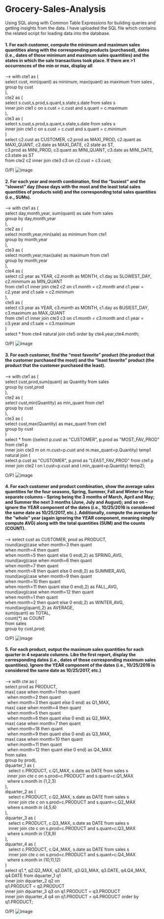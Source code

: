 # Grocery-Sales-Analysis
Using SQL along with Common Table Expressions for building queries and getting insights from the data. I have uploaded the SQL file which contains the related script for loading data into the database.

#### 1. For each customer, compute the minimum and maximum sales quantities along with the corresponding products (purchased), dates (i.e., dates of those minimum and maximum sales quantities) and the states in which the sale transactions took place. If there are >1 occurrences of the min or max, display all

--> with cte1 as ( <br/>
select cust, min(quant) as minimum, max(quant) as maximum from sales ,<br/>
group by cust<br/>
),<br/>
cte2 as (<br/>
select s.cust,s.prod,s.quant,s.state,s.date from sales s<br/>
inner join cte1 c on s.cust = c.cust and s.quant = c.maximum<br/>
),<br/>
cte3 as (<br/>
select s.cust,s.prod,s.quant,s.state,s.date from sales s<br/>
inner join cte1 c on s.cust = c.cust and s.quant = c.minimum<br/>
)<br/>
select c2.cust as CUSTOMER, c2.prod as MAXI_PROD, c2.quant as MAXI_QUANT, c2.date as MAXI_DATE, c2.state as ST, <br/>
                            c3.prod as MINI_PROD, c3.quant as MINI_QUANT, c3.date as MINI_DATE, c3.state as ST<br/>
                            from cte2 c2 inner join cte3 c3 on c2.cust = c3.cust;<br/>

O/P) ![image](https://github.com/user-attachments/assets/d0e9888d-b358-4f72-881a-6f2f396cd821)

#### 2. For each year and month combination, find the “busiest” and the “slowest” day (those days with the most and the least total sales quantities of products sold) and the corresponding total sales quantities (i.e., SUMs).

--> with cte1 as (<br/>
select day,month,year, sum(quant) as sale from sales<br/>
group by day,month,year<br/>
),<br/>
cte2 as (<br/>
 select month,year,min(sale) as minimum from cte1<br/>
 group by month,year<br/>
),<br/>
cte3 as (<br/>
 select month,year,max(sale) as maximum from cte1<br/>
 group by month,year<br/>
),<br/>
cte4 as (<br/>
select c2.year as YEAR, c2.month as MONTH, c1.day as SLOWEST_DAY, c2.minimum as MIN_QUANT<br/>
from cte1 c1 inner join cte2 c2 on c1.month = c2.month and c1.year = c2.year and c1.sale = c2.minimum<br/>
),<br/>
cte5 as (<br/>
select c3.year as YEAR, c3.month as MONTH, c1.day as BUSIEST_DAY, c3.maximum as MAX_QUANT<br/>
from cte1 c1 inner join cte3 c3 on c1.month = c3.month and c1.year = c3.year and c1.sale = c3.maximum<br/>
)<br/>
select * from cte4 natural join cte5 order by cte4.year,cte4.month;<br/>

O/P) ![image](https://github.com/user-attachments/assets/18506343-4927-40cc-bdd6-96f205bde907)

#### 3. For each customer, find the “most favorite” product (the product that the customer purchased the most) and the “least favorite” product (the product that the customer purchased the least).

--> with cte1 as (<br/>
  select cust,prod,sum(quant) as Quantity from sales<br/>
	group by cust,prod<br/>
),<br/>
cte2 as (<br/>
   select cust,min(Quantity) as min_quant from cte1<br/>
	group by cust<br/>
),<br/>
cte3 as (<br/>
   select cust,max(Quantity) as max_quant from cte1<br/>
	group by cust<br/>
)<br/>
select * from ((select p.cust as "CUSTOMER", p.prod as "MOST_FAV_PROD" from cte1 p<br/>
inner join cte3 m on m.cust=p.cust and m.max_quant=p.Quantity) temp1<br/>
natural join (<br/>
select p.cust as "CUSTOMER", p.prod as "LEAST_FAV_PROD" from cte1 p<br/>
inner join cte2 l on l.cust=p.cust and l.min_quant=p.Quantity) temp2);<br/>

O/P) ![image](https://github.com/user-attachments/assets/68115ea3-5edc-43ff-847e-c841f8cd2957)

#### 4. For each customer and product combination, show the average sales quantities for the four seasons, Spring, Summer, Fall and Winter in four separate columns – Spring being the 3 months of March, April and May; and Summer the next 3 months (June, July and August); and so on – ignore the YEAR component of the dates (i.e., 10/25/2016 is considered the same date as 10/25/2017, etc.). Additionally, compute the average for the “whole” year (again ignoring the YEAR component, meaning simply compute AVG) along with the total quantities (SUM) and the counts (COUNT).

--> select cust as CUSTOMER, prod as PRODUCT,<br/>
round(avg(case when month=3 then quant <br/>
         when month=4 then quant <br/>
         when month=5 then quant else 0 end),2) as SPRING_AVG,<br/>
round(avg(case when month=6 then quant <br/>
         when month=7 then quant <br/>
         when month=8 then quant else 0 end),2) as SUMMER_AVG,<br/>
round(avg(case when month=9 then quant <br/>
         when month=10 then quant <br/>
         when month=11 then quant else 0 end),2) as FALL_AVG,<br/>
round(avg(case when month=12 then quant <br/>
         when month=1 then quant <br/>
         when month=2 then quant else 0 end),2) as WINTER_AVG,<br/>
round(avg(quant),2) as AVERAGE,<br/>
sum(quant) as TOTAL,<br/>
count(*) as COUNT<br/>
from sales<br/>
group by cust,prod;<br/>

O/P) ![image](https://github.com/user-attachments/assets/bde40a4c-f528-481f-888a-633f84232126)

#### 5. For each product, output the maximum sales quantities for each quarter in 4 separate columns. Like the first report, display the corresponding dates (i.e., dates of those corresponding maximum sales quantities). Ignore the YEAR component of the dates (i.e., 10/25/2016 is considered the same date as 10/25/2017, etc.)

--> with cte as (<br/>
select prod as PRODUCT,<br/>
max( case when month=1 then quant <br/>
          &ensp;when month=2 then quant <br/>
          &ensp;when month=3 then quant else 0 end) as Q1_MAX,<br/>
max( case when month=4 then quant <br/>
         &ensp;when month=5 then quant <br/>
         &ensp;when month=6 then quant else 0 end) as Q2_MAX,<br/>
max( case when month=7 then quant <br/>
         &ensp;when month=18 then quant <br/>
         &ensp;when month=9 then quant else 0 end) as Q3_MAX,<br/>
max( case when month=10 then quant <br/>
         &ensp;when month=11 then quant <br/>
         &ensp;when month=12 then quant else 0 end) as Q4_MAX<br/>
from sales<br/>
group by prod),<br/>
dquarter_1 as (<br/>
  &ensp; select c.PRODUCT, c.Q1_MAX, s.date as DATE from sales s<br/>
   &ensp;inner join cte c on s.prod=c.PRODUCT and s.quant=c.Q1_MAX<br/>
	&ensp;where s.month in (1,2,3)<br/>
),<br/>
dquarter_2 as (<br/>
  &ensp; select c.PRODUCT, c.Q2_MAX, s.date as DATE from sales s<br/>
  &ensp; inner join cte c on s.prod=c.PRODUCT and s.quant=c.Q2_MAX<br/>
	&ensp;where s.month in (4,5,6)<br/>
),<br/>
dquarter_3 as (<br/>
  &ensp; select c.PRODUCT, c.Q3_MAX, s.date as DATE from sales s<br/>
  &ensp; inner join cte c on s.prod=c.PRODUCT and s.quant=c.Q3_MAX<br/>
	&ensp;where s.month in (7,8,9)<br/>
),<br/>
dquarter_4 as (<br/>
&ensp;   select c.PRODUCT, c.Q4_MAX, s.date as DATE from sales s<br/>
&ensp;   inner join cte c on s.prod=c.PRODUCT and s.quant=c.Q4_MAX<br/>
	&ensp;where s.month in (10,11,12)<br/>
)<br/>
select q1.*, q2.Q2_MAX, q2.DATE, q3.Q3_MAX, q3.DATE, q4.Q4_MAX, q4.DATE from dquarter_1 q1<br/>
inner join dquarter_2 q2 on <br/>
q1.PRODUCT = q2.PRODUCT<br/>
inner join dquarter_3 q3 on q1.PRODUCT = q3.PRODUCT<br/>
inner join dquarter_4 q4 on q1.PRODUCT = q4.PRODUCT order by q1.PRODUCT;<br/>

O/P) ![image](https://github.com/user-attachments/assets/38a880d1-3f28-4a8e-b2db-445d583b3887)


